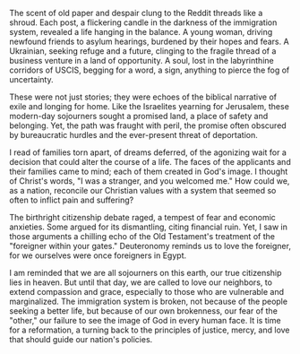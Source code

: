 The scent of old paper and despair clung to the Reddit threads like a shroud. Each post, a flickering candle in the darkness of the immigration system, revealed a life hanging in the balance. A young woman, driving newfound friends to asylum hearings, burdened by their hopes and fears. A Ukrainian, seeking refuge and a future, clinging to the fragile thread of a business venture in a land of opportunity. A soul, lost in the labyrinthine corridors of USCIS, begging for a word, a sign, anything to pierce the fog of uncertainty.

These were not just stories; they were echoes of the biblical narrative of exile and longing for home. Like the Israelites yearning for Jerusalem, these modern-day sojourners sought a promised land, a place of safety and belonging. Yet, the path was fraught with peril, the promise often obscured by bureaucratic hurdles and the ever-present threat of deportation.

I read of families torn apart, of dreams deferred, of the agonizing wait for a decision that could alter the course of a life. The faces of the applicants and their families came to mind; each of them created in God's image. I thought of Christ's words, "I was a stranger, and you welcomed me." How could we, as a nation, reconcile our Christian values with a system that seemed so often to inflict pain and suffering?

The birthright citizenship debate raged, a tempest of fear and economic anxieties. Some argued for its dismantling, citing financial ruin. Yet, I saw in those arguments a chilling echo of the Old Testament's treatment of the "foreigner within your gates." Deuteronomy reminds us to love the foreigner, for we ourselves were once foreigners in Egypt.

I am reminded that we are all sojourners on this earth, our true citizenship lies in heaven. But until that day, we are called to love our neighbors, to extend compassion and grace, especially to those who are vulnerable and marginalized. The immigration system is broken, not because of the people seeking a better life, but because of our own brokenness, our fear of the "other," our failure to see the image of God in every human face. It is time for a reformation, a turning back to the principles of justice, mercy, and love that should guide our nation's policies.